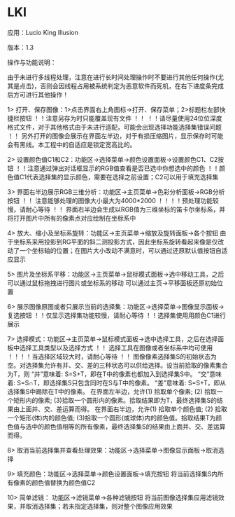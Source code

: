 # LKI
应用：Lucio King Illusion

版本：1.3

操作与功能说明：

由于未进行多线程处理，注意在进行长时间处理操作时不要进行其他任何操作(尤其是点击)，否则会因线程占用被系统判定为恶意软件而死机，在右下进度条完成后方可进行其他操作！

1>	打开、保存图像：1>点击界面右上角图标->打开、保存菜单；2>标题栏左部快捷栏按钮 ！！注意另存为时只能覆盖现有文件 ！！ ！！请尽量使用24位位深度格式文件，对于其他格式由于未进行适配，可能会出现选择功能选择集错误问题 ！！ 另外打开的图像会展示在界面左半边，对于有损压缩图片，显示保存时可能会有黑线。本工程中的自适应是锁定宽高比的。

2>	设置颜色值C1和C2：功能区->选择菜单->颜色设置面板->设置颜色C1、C2按钮 ！！注意通过弹出对话框显示的RGB值查看是否已选中你想选中的颜色 ！！颜色值C1代表选择集的显示颜色，需要在选择之前设置；C2可以用于填充选择集

3>	界面右半边展示RGB三维分析：功能区->主页菜单->色彩分析面板->RGB分析按钮 ！！ 注意能够处理的图像大小最大为4000*2000 ！！！！预处理功能较慢，请耐心等待 ！！ 界面右半边会生成以RGB值为三维坐标的笛卡尔坐标系，并将打开图片中所有的像素点对应绘制在坐标系中

4>	放大、缩小及坐标系旋转：功能区->主页菜单->缩放及旋转面板->各个按钮 由于坐标系采用投影到RG平面的斜二测投影方式，因此坐标系旋转看起来像是仅改动了一个坐标轴的位置；在图片大小改动不满意时，可以通过还原默认值按钮自适应显示

5>	图片及坐标系平移：功能区->主页菜单->鼠标模式面板->选中移动工具，之后可以通过鼠标拖拽进行图片或坐标系的移动 可以通过主页->平移面板还原初始位置

6>	展示图像原图或者只展示当前的选择集：功能区->选择菜单->图像显示面板->复选按钮  ！！仅显示选择集功能较慢，请耐心等待 ！！选择集使用用颜色C1进行展示

7>	选择模式：功能区->主页菜单->鼠标模式面板->选中选择工具，之后在选择面板中选择工具类型以及选择方式 ！！ 选择工具在图像或者坐标系中均可使用 ！！！！当选择区域较大时，请耐心等待 ！！
图像像素选择集S的初始状态为空。对选择集允许有并、交、差的三种状态可以供给选择。设当前拾取的像素集合为T，则
“并”意味着: S=S+T，即在T中的像素也都加入到选择集S中。
“交”意味着: S=S∩T，即选择集S只包含同时在S与T中的像素。
“差”意味着: S=S+T，即从选择集S中踢除在T中的像素。
在界面左半边，允许(1) 拾取单个像素; (2) 拾取一个矩形内的像素; (3)拾取一个圆形内的像素。拾取结果即为T，最终选择集S的结果由上面并、交、差运算而得。
在界面右半边，允许(1) 拾取单个颜色值; (2) 拾取一个矩形(体)内的颜色值; (3)拾取一个圆形(或球体)内的颜色值。拾取结果T为颜色值与选中的颜色值相等的所有像素，最终选择集S的结果由上面并、交、差运算而得。

8>	取消当前选择集并查看处理效果：功能区->选择菜单->图像显示面板->取消选择

9>	填充颜色：功能区->选择菜单->颜色设置面板->填充按钮  将当前选择集S内所有像素的颜色值替换为颜色值C2

10>	简单滤镜： 功能区->滤镜菜单->各种滤镜按钮 将当前图像选择集应用滤镜效果，并取消选择集；若未指定选择集，则对整个图像应用效果



